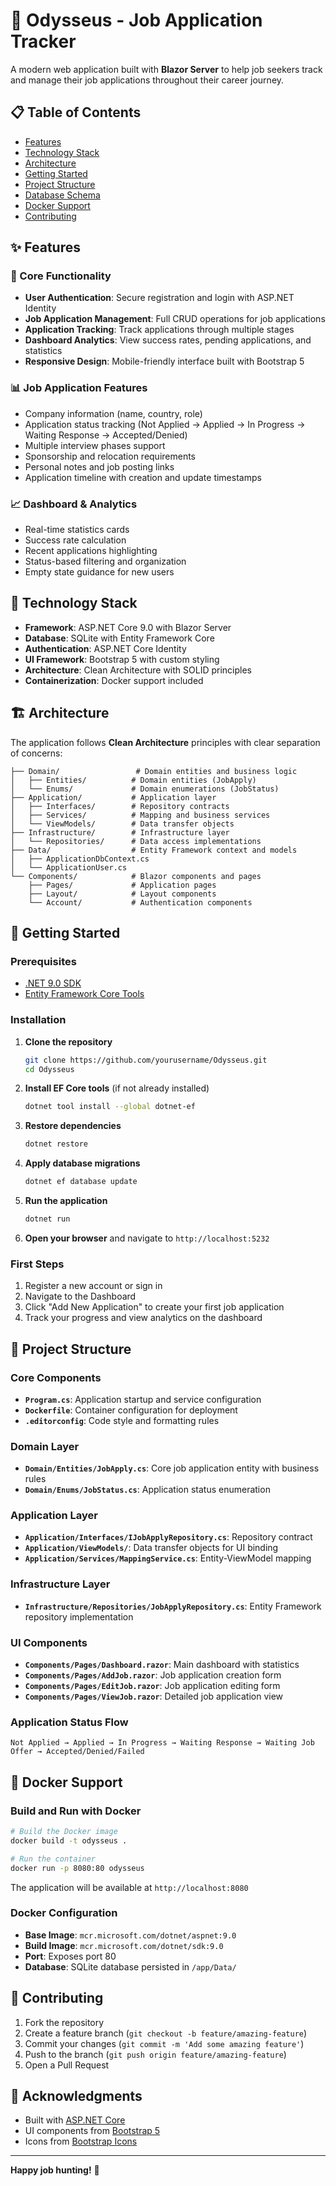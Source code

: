 # 🧭 Odysseus - Job Application Tracker

A modern web application built with **Blazor Server** to help job seekers track and manage their job applications throughout their career journey.

## 📋 Table of Contents

- [Features](#-features)
- [Technology Stack](#-technology-stack)
- [Architecture](#-architecture)
- [Getting Started](#-getting-started)
- [Project Structure](#-project-structure)
- [Database Schema](#-database-schema)
- [Docker Support](#-docker-support)
- [Contributing](#-contributing)

## ✨ Features

### 🎯 Core Functionality
- **User Authentication**: Secure registration and login with ASP.NET Identity
- **Job Application Management**: Full CRUD operations for job applications
- **Application Tracking**: Track applications through multiple stages
- **Dashboard Analytics**: View success rates, pending applications, and statistics
- **Responsive Design**: Mobile-friendly interface built with Bootstrap 5

### 📊 Job Application Features
- Company information (name, country, role)
- Application status tracking (Not Applied → Applied → In Progress → Waiting Response → Accepted/Denied)
- Multiple interview phases support
- Sponsorship and relocation requirements
- Personal notes and job posting links
- Application timeline with creation and update timestamps

### 📈 Dashboard & Analytics
- Real-time statistics cards
- Success rate calculation
- Recent applications highlighting
- Status-based filtering and organization
- Empty state guidance for new users

## 🚀 Technology Stack

- **Framework**: ASP.NET Core 9.0 with Blazor Server
- **Database**: SQLite with Entity Framework Core
- **Authentication**: ASP.NET Core Identity
- **UI Framework**: Bootstrap 5 with custom styling
- **Architecture**: Clean Architecture with SOLID principles
- **Containerization**: Docker support included

## 🏗️ Architecture

The application follows **Clean Architecture** principles with clear separation of concerns:

```
├── Domain/                 # Domain entities and business logic
│   ├── Entities/          # Domain entities (JobApply)
│   └── Enums/             # Domain enumerations (JobStatus)
├── Application/           # Application layer
│   ├── Interfaces/        # Repository contracts
│   ├── Services/          # Mapping and business services
│   └── ViewModels/        # Data transfer objects
├── Infrastructure/        # Infrastructure layer
│   └── Repositories/      # Data access implementations
├── Data/                  # Entity Framework context and models
│   ├── ApplicationDbContext.cs
│   └── ApplicationUser.cs
└── Components/            # Blazor components and pages
    ├── Pages/             # Application pages
    ├── Layout/            # Layout components
    └── Account/           # Authentication components
```

## 🚀 Getting Started

### Prerequisites

- [.NET 9.0 SDK](https://dotnet.microsoft.com/download/dotnet/9.0)
- [Entity Framework Core Tools](https://docs.microsoft.com/en-us/ef/core/cli/dotnet)

### Installation

1. **Clone the repository**
   ```bash
   git clone https://github.com/yourusername/Odysseus.git
   cd Odysseus
   ```

2. **Install EF Core tools** (if not already installed)
   ```bash
   dotnet tool install --global dotnet-ef
   ```

3. **Restore dependencies**
   ```bash
   dotnet restore
   ```

4. **Apply database migrations**
   ```bash
   dotnet ef database update
   ```

5. **Run the application**
   ```bash
   dotnet run
   ```

6. **Open your browser** and navigate to `http://localhost:5232`

### First Steps

1. Register a new account or sign in
2. Navigate to the Dashboard
3. Click "Add New Application" to create your first job application
4. Track your progress and view analytics on the dashboard

## 📁 Project Structure

### Core Components

- **`Program.cs`**: Application startup and service configuration
- **`Dockerfile`**: Container configuration for deployment
- **`.editorconfig`**: Code style and formatting rules

### Domain Layer

- **`Domain/Entities/JobApply.cs`**: Core job application entity with business rules
- **`Domain/Enums/JobStatus.cs`**: Application status enumeration

### Application Layer

- **`Application/Interfaces/IJobApplyRepository.cs`**: Repository contract
- **`Application/ViewModels/`**: Data transfer objects for UI binding
- **`Application/Services/MappingService.cs`**: Entity-ViewModel mapping

### Infrastructure Layer

- **`Infrastructure/Repositories/JobApplyRepository.cs`**: Entity Framework repository implementation

### UI Components

- **`Components/Pages/Dashboard.razor`**: Main dashboard with statistics
- **`Components/Pages/AddJob.razor`**: Job application creation form
- **`Components/Pages/EditJob.razor`**: Job application editing form
- **`Components/Pages/ViewJob.razor`**: Detailed job application view

### Application Status Flow

```
Not Applied → Applied → In Progress → Waiting Response → Waiting Job Offer → Accepted/Denied/Failed
```

## 🐳 Docker Support

### Build and Run with Docker

```bash
# Build the Docker image
docker build -t odysseus .

# Run the container
docker run -p 8080:80 odysseus
```

The application will be available at `http://localhost:8080`

### Docker Configuration

- **Base Image**: `mcr.microsoft.com/dotnet/aspnet:9.0`
- **Build Image**: `mcr.microsoft.com/dotnet/sdk:9.0`
- **Port**: Exposes port 80
- **Database**: SQLite database persisted in `/app/Data/`

## 🤝 Contributing

1. Fork the repository
2. Create a feature branch (`git checkout -b feature/amazing-feature`)
3. Commit your changes (`git commit -m 'Add some amazing feature'`)
4. Push to the branch (`git push origin feature/amazing-feature`)
5. Open a Pull Request

## 🙏 Acknowledgments

- Built with [ASP.NET Core](https://docs.microsoft.com/en-us/aspnet/core/)
- UI components from [Bootstrap 5](https://getbootstrap.com/)
- Icons from [Bootstrap Icons](https://icons.getbootstrap.com/)

---

**Happy job hunting!** 🎯
